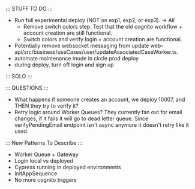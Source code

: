 ::: STUFF TO DO :::
- Run full experimental deploy (NOT on exp1, exp2, or exp3). -> All
  - Remove switch colors step. Test that the old cognito workflow + account creation are still functional.
  - Switch colors and verify login + account creation are functional.
- Potentially remove websocket messaging from update web-api/src/business/useCases/user/updateAssociatedCaseWorker.ts.
- automate maintenance mode in circle prod deploy
- during deploy, turn off login and sign up


::: SOLO :::


::: QUESTIONS :::
- What happens if someone creates an account, we deploy 10007, and THEN they try to verify it?
- Retry logic around Worker Queues? They currently fan out for email changes, if it fails it will go to dead letter queue. Since verifyPendingEmail endpoint isn't async anymore it doesn't retry like it used.

::: New Patterns To Describe :::
- Worker Queue + Gateway
- Login local vs deployed
- Cypress running in deployed environments
- InitAppSequence
- No more cognito triggers